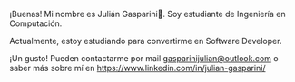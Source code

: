  
 ¡Buenas! Mi nombre es Julián Gasparini👻. Soy estudiante de Ingeniería en Computación.
 
 Actualmente, estoy estudiando para convertirme en Software Developer.
 
 ¡Un gusto! Pueden contactarme por mail gasparinijulian@outlook.com o saber más sobre mí en https://www.linkedin.com/in/julian-gasparini/
